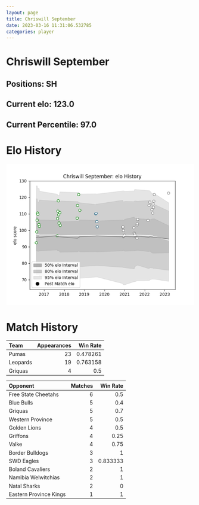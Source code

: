 ```yaml
---  
layout: page  
title: Chriswill September  
date: 2023-03-16 11:31:06.532785  
categories: player  
---
```

# Chriswill September

## Positions: SH

## Current elo: 123.0

## Current Percentile: 97.0

# Elo History


![elo history](history_ChriswillSeptember.png)
# Match History


| Team     |   Appearances |   Win Rate |
|:---------|--------------:|-----------:|
| Pumas    |            23 |   0.478261 |
| Leopards |            19 |   0.763158 |
| Griquas  |             4 |   0.5      |

| Opponent               |   Matches |   Win Rate |
|:-----------------------|----------:|-----------:|
| Free State Cheetahs    |         6 |   0.5      |
| Blue Bulls             |         5 |   0.4      |
| Griquas                |         5 |   0.7      |
| Western Province       |         5 |   0.5      |
| Golden Lions           |         4 |   0.5      |
| Griffons               |         4 |   0.25     |
| Valke                  |         4 |   0.75     |
| Border Bulldogs        |         3 |   1        |
| SWD Eagles             |         3 |   0.833333 |
| Boland Cavaliers       |         2 |   1        |
| Namibia Welwitchias    |         2 |   1        |
| Natal Sharks           |         2 |   0        |
| Eastern Province Kings |         1 |   1        |